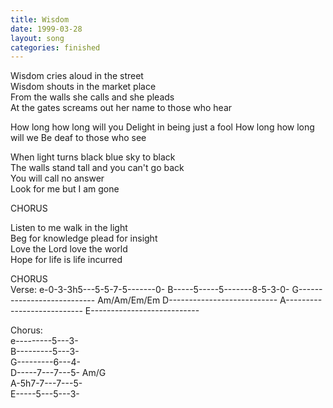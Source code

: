```yaml
---
title: Wisdom
date: 1999-03-28
layout: song
categories: finished
---
```

Wisdom cries aloud in the street  
Wisdom shouts in the market place  
From the walls she calls and she pleads  
At the gates screams out her name to those who hear

<div class="chorus">How long how long will you  
Delight in being just a fool  
How long how long will we  
Be deaf to those who see</div>

When light turns black blue sky to black  
The walls stand tall and you can't go back  
You will call no answer  
Look for me but I am gone

<div class="chorus">CHORUS</div>

Listen to me walk in the light  
Beg for knowledge plead for insight  
Love the Lord love the world  
Hope for life is life incurred

<div class="chorus">CHORUS</div>

<div class="chords">
Verse:  
e-0-3-3h5---5-5-7-5-------0-  
B-----5-----5-------8-5-3-0-  
G--------------------------- Am/Am/Em/Em  
D---------------------------  
A---------------------------  
E---------------------------  

Chorus:  
e---------5---3-  
B---------5---3-  
G---------6---4-  
D-----7---7---5- Am/G  
A-5h7-7---7---5-  
E-----5---5---3-</div>
